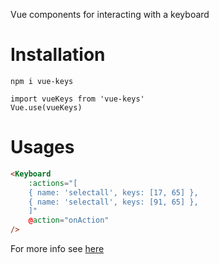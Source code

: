 Vue components for interacting with a keyboard

# Installation
```npm i vue-keys```

```
import vueKeys from 'vue-keys'
Vue.use(vueKeys)
```

# Usages

```html
<Keyboard
    :actions="[
    { name: 'selectall', keys: [17, 65] },
    { name: 'selectall', keys: [91, 65] },
    ]"
    @action="onAction"
/>
```

For more info see [here](src/KeyboardDemo.vue)
